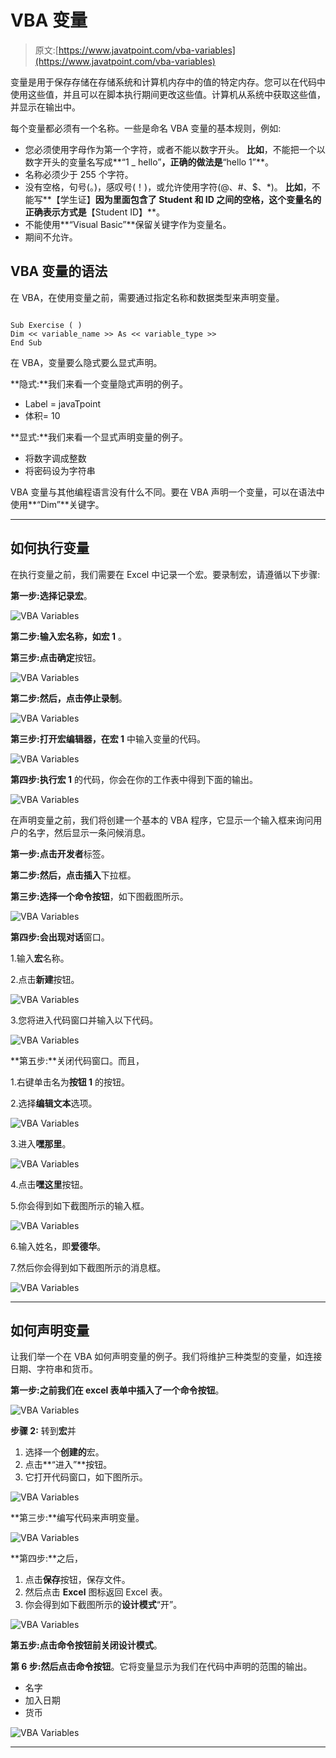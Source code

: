 # VBA 变量

> 原文:[https://www.javatpoint.com/vba-variables](https://www.javatpoint.com/vba-variables)

变量是用于保存存储在存储系统和计算机内存中的值的特定内存。您可以在代码中使用这些值，并且可以在脚本执行期间更改这些值。计算机从系统中获取这些值，并显示在输出中。

每个变量都必须有一个名称。一些是命名 VBA 变量的基本规则，例如:

*   您必须使用字母作为第一个字符，或者不能以数字开头。
    **比如**，不能把一个以数字开头的变量名写成**“1 _ hello”**，正确的做法是**“hello 1”**。
*   名称必须少于 255 个字符。
*   没有空格，句号(。)，感叹号(！)，或允许使用字符(@、#、$、*)。
    **比如**，不能写**【学生证】**因为里面包含了 Student 和 ID 之间的空格，这个变量名的正确表示方式是**【Student ID】**。
*   不能使用**“Visual Basic”**保留关键字作为变量名。
*   期间不允许。

## VBA 变量的语法

在 VBA，在使用变量之前，需要通过指定名称和数据类型来声明变量。

```

Sub Exercise ( )
Dim << variable_name >> As << variable_type >>
End Sub

```

在 VBA，变量要么隐式要么显式声明。

**隐式:**我们来看一个变量隐式声明的例子。

*   Label = javaTpoint
*   体积= 10

**显式:**我们来看一个显式声明变量的例子。

*   将数字调成整数
*   将密码设为字符串

VBA 变量与其他编程语言没有什么不同。要在 VBA 声明一个变量，可以在语法中使用**“Dim”**关键字。

* * *

## 如何执行变量

在执行变量之前，我们需要在 Excel 中记录一个宏。要录制宏，请遵循以下步骤:

**第一步:**选择**记录宏**。

![VBA Variables](img/86df62097ee8dfb006637d5319066c1d.png)

**第二步:**输入宏名称，如**宏 1** 。

**第三步:**点击**确定**按钮。

![VBA Variables](img/8b135f69748a1c06907f1cd68ed4d82c.png)

**第二步:**然后，点击**停止录制**。

![VBA Variables](img/6ae6a860986880d1c6909bd16b6c6ccd.png)

**第三步:**打开宏编辑器，在**宏 1** 中输入变量的代码。

![VBA Variables](img/e76741203e5f63e5b423a3e517d43cf3.png)

**第四步:**执行**宏 1** 的代码，你会在你的工作表中得到下面的输出。

![VBA Variables](img/e88aed6b082a708ac39d9f5f35abcd59.png)

在声明变量之前，我们将创建一个基本的 VBA 程序，它显示一个输入框来询问用户的名字，然后显示一条问候消息。

**第一步:**点击**开发者**标签。

**第二步:**然后，点击**插入**下拉框。

**第三步:**选择一个**命令按钮**，如下图截图所示。

![VBA Variables](img/41e5a689fe3bafb2b8b760738d830833.png)

**第四步:**会出现**对话**窗口。

1.输入**宏**名称。

2.点击**新建**按钮。

![VBA Variables](img/23ef1692b6afb5b6ee4fd8272b4bce8d.png)

3.您将进入代码窗口并输入以下代码。

![VBA Variables](img/eba72a3e86bea88db07e9c52932086ef.png)

**第五步:**关闭代码窗口。而且，

1.右键单击名为**按钮 1** 的按钮。

2.选择**编辑文本**选项。

![VBA Variables](img/13d101545f2ae8590eb82521aef25efd.png)

3.进入**嘿那里**。

![VBA Variables](img/675ce4aad3e2f6d78c26a90d8c5e6cfc.png)

4.点击**嘿这里**按钮。

5.你会得到如下截图所示的输入框。

![VBA Variables](img/63ae6743d3b2929ace9c329626de0e76.png)

6.输入姓名，即**爱德华**。

7.然后你会得到如下截图所示的消息框。

![VBA Variables](img/50f1720d68955ae079fadecf591aa433.png)

* * *

## 如何声明变量

让我们举一个在 VBA 如何声明变量的例子。我们将维护三种类型的变量，如连接日期、字符串和货币。

**第一步:**之前我们在 excel 表单中插入了一个**命令按钮**。

![VBA Variables](img/2ed97c9638baff116d6495cc41e2fa36.png)

**步骤 2:** 转到**宏**并

1.  选择一个**创建的**宏。
2.  点击**“进入”**按钮。
3.  它打开代码窗口，如下图所示。

![VBA Variables](img/f0c067f93f069b6ca435b3a24b2c8f1d.png)

**第三步:**编写代码来声明变量。

![VBA Variables](img/6e24125e531d2f28282f65b5749b6f93.png)

**第四步:**之后，

1.  点击**保存**按钮，保存文件。
2.  然后点击 **Excel** 图标返回 Excel 表。
3.  你会得到如下截图所示的**设计模式**“开”。

![VBA Variables](img/735afb94b324cc22523c4599065060d6.png)

**第五步:**点击命令按钮前关闭**设计模式**。

**第 6 步:**然后点击**命令按钮**。它将变量显示为我们在代码中声明的范围的输出。

*   名字
*   加入日期
*   货币

![VBA Variables](img/2f4dc445a79dc739ffcead09bdc36f64.png)

* * *